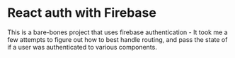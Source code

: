 # React auth with Firebase

This is a bare-bones project that uses firebase authentication - It took me a few attempts to figure out how to best handle routing, and pass the state of if a user was authenticated to various components. 

